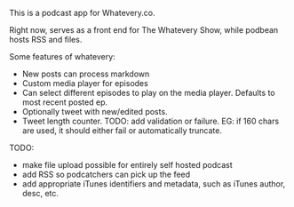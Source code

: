 This is a podcast app for Whatevery.co.

Right now, serves as a front end for The Whatevery Show, while podbean hosts RSS and files.

Some features of whatevery:

- New posts can process markdown
- Custom media player for episodes
- Can select different episodes to play on the media player. Defaults to most recent posted ep. 
- Optionally tweet with new/edited posts.
- Tweet length counter. TODO: add validation or failure. EG: if 160 chars are used, it should either fail or automatically truncate.


TODO: 

- make file upload possible for entirely self hosted podcast
- add RSS so podcatchers can pick up the feed
- add appropriate iTunes identifiers and metadata, such as iTunes author, desc, etc.
